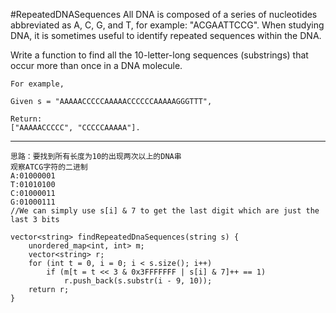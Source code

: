 #RepeatedDNASequences
All DNA is composed of a series of nucleotides abbreviated as A, C, G, and T, for example: "ACGAATTCCG". 
When studying DNA, it is sometimes useful to identify repeated sequences within the DNA.

Write a function to find all the 10-letter-long sequences (substrings) that occur more than once in a DNA molecule.
```
For example,

Given s = "AAAAACCCCCAAAAACCCCCCAAAAAGGGTTT",

Return:
["AAAAACCCCC", "CCCCCAAAAA"].
```


---


```
思路：要找到所有长度为10的出现两次以上的DNA串
观察ATCG字符的二进制
A:01000001
T:01010100
C:01000011
G:01000111
//We can simply use s[i] & 7 to get the last digit which are just the last 3 bits

vector<string> findRepeatedDnaSequences(string s) {
    unordered_map<int, int> m;
    vector<string> r;
    for (int t = 0, i = 0; i < s.size(); i++)
        if (m[t = t << 3 & 0x3FFFFFFF | s[i] & 7]++ == 1)
            r.push_back(s.substr(i - 9, 10));
    return r;
}
```